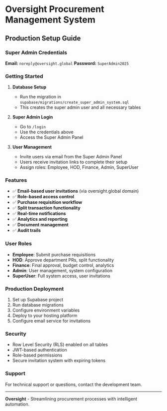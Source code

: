 # Oversight Procurement Management System

## Production Setup Guide

### Super Admin Credentials

**Email:** `noreply@oversight.global`
**Password:** `SuperAdmin2025`

### Getting Started

1. **Database Setup**
   - Run the migration in `supabase/migrations/create_super_admin_system.sql`
   - This creates the super admin user and all necessary tables

2. **Super Admin Login**
   - Go to `/login`
   - Use the credentials above
   - Access the Super Admin Panel

3. **User Management**
   - Invite users via email from the Super Admin Panel
   - Users receive invitation links to complete their setup
   - Assign roles: Employee, HOD, Finance, Admin, SuperUser

### Features

- ✅ **Email-based user invitations** (via oversight.global domain)
- ✅ **Role-based access control**
- ✅ **Purchase requisition workflow**
- ✅ **Split transaction functionality**
- ✅ **Real-time notifications**
- ✅ **Analytics and reporting**
- ✅ **Document management**
- ✅ **Audit trails**

### User Roles

- **Employee**: Submit purchase requisitions
- **HOD**: Approve department PRs, split functionality
- **Finance**: Final approval, budget control, analytics
- **Admin**: User management, system configuration
- **SuperUser**: Full system access, user invitations

### Production Deployment

1. Set up Supabase project
2. Run database migrations
3. Configure environment variables
4. Deploy to your hosting platform
5. Configure email service for invitations

### Security

- Row Level Security (RLS) enabled on all tables
- JWT-based authentication
- Role-based permissions
- Secure invitation system with expiring tokens

### Support

For technical support or questions, contact the development team.

---

**Oversight** - Streamlining procurement processes with intelligent automation.
